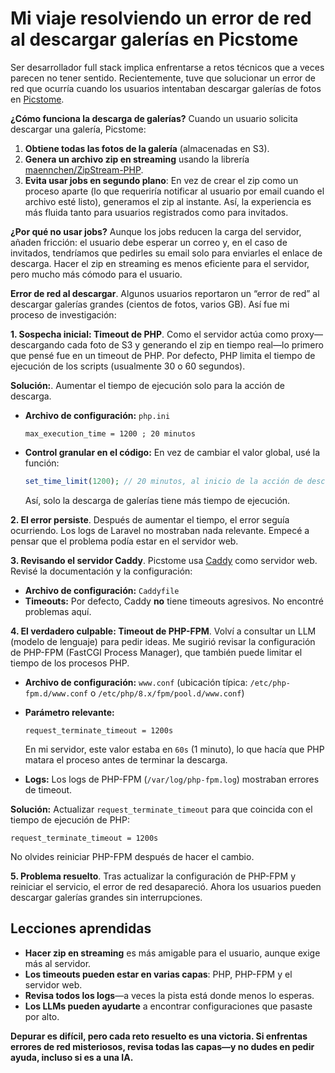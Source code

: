 # Mi viaje resolviendo un error de red al descargar galerías en Picstome

Ser desarrollador full stack implica enfrentarse a retos técnicos que a veces parecen no tener sentido. Recientemente, tuve que solucionar un error de red que ocurría cuando los usuarios intentaban descargar galerías de fotos en [Picstome](https://picstome.com).

**¿Cómo funciona la descarga de galerías?** Cuando un usuario solicita descargar una galería, Picstome:

1. **Obtiene todas las fotos de la galería** (almacenadas en S3).
2. **Genera un archivo zip en streaming** usando la librería [maennchen/ZipStream-PHP](https://github.com/maennchen/ZipStream-PHP).
3. **Evita usar jobs en segundo plano**: En vez de crear el zip como un proceso aparte (lo que requeriría notificar al usuario por email cuando el archivo esté listo), generamos el zip al instante. Así, la experiencia es más fluida tanto para usuarios registrados como para invitados.

**¿Por qué no usar jobs?** Aunque los jobs reducen la carga del servidor, añaden fricción: el usuario debe esperar un correo y, en el caso de invitados, tendríamos que pedirles su email solo para enviarles el enlace de descarga. Hacer el zip en streaming es menos eficiente para el servidor, pero mucho más cómodo para el usuario.

**Error de red al descargar**. Algunos usuarios reportaron un “error de red” al descargar galerías grandes (cientos de fotos, varios GB). Así fue mi proceso de investigación:

**1. Sospecha inicial: Timeout de PHP**. Como el servidor actúa como proxy—descargando cada foto de S3 y generando el zip en tiempo real—lo primero que pensé fue en un timeout de PHP. Por defecto, PHP limita el tiempo de ejecución de los scripts (usualmente 30 o 60 segundos).

**Solución:**. Aumentar el tiempo de ejecución solo para la acción de descarga.

- **Archivo de configuración:**
  `php.ini`
  ```
  max_execution_time = 1200 ; 20 minutos
  ```
- **Control granular en el código:**
  En vez de cambiar el valor global, usé la función:
  ```php
  set_time_limit(1200); // 20 minutos, al inicio de la acción de descarga
  ```
  Así, solo la descarga de galerías tiene más tiempo de ejecución.

**2. El error persiste**. Después de aumentar el tiempo, el error seguía ocurriendo. Los logs de Laravel no mostraban nada relevante. Empecé a pensar que el problema podía estar en el servidor web.

**3. Revisando el servidor Caddy**. Picstome usa [Caddy](https://caddyserver.com/) como servidor web. Revisé la documentación y la configuración:

- **Archivo de configuración:**
  `Caddyfile`
- **Timeouts:**
  Por defecto, Caddy **no** tiene timeouts agresivos. No encontré problemas aquí.

**4. El verdadero culpable: Timeout de PHP-FPM**. Volví a consultar un LLM (modelo de lenguaje) para pedir ideas. Me sugirió revisar la configuración de PHP-FPM (FastCGI Process Manager), que también puede limitar el tiempo de los procesos PHP.

- **Archivo de configuración:** `www.conf` (ubicación típica: `/etc/php-fpm.d/www.conf` o `/etc/php/8.x/fpm/pool.d/www.conf`)
- **Parámetro relevante:**
  ```
  request_terminate_timeout = 1200s
  ```
  En mi servidor, este valor estaba en `60s` (1 minuto), lo que hacía que PHP matara el proceso antes de terminar la descarga.

- **Logs:** Los logs de PHP-FPM (`/var/log/php-fpm.log`) mostraban errores de timeout.

**Solución:** Actualizar `request_terminate_timeout` para que coincida con el tiempo de ejecución de PHP:

```
request_terminate_timeout = 1200s
```

No olvides reiniciar PHP-FPM después de hacer el cambio.

**5. Problema resuelto**. Tras actualizar la configuración de PHP-FPM y reiniciar el servicio, el error de red desapareció. Ahora los usuarios pueden descargar galerías grandes sin interrupciones.

## Lecciones aprendidas

- **Hacer zip en streaming** es más amigable para el usuario, aunque exige más al servidor.
- **Los timeouts pueden estar en varias capas**: PHP, PHP-FPM y el servidor web.
- **Revisa todos los logs**—a veces la pista está donde menos lo esperas.
- **Los LLMs pueden ayudarte** a encontrar configuraciones que pasaste por alto.

**Depurar es difícil, pero cada reto resuelto es una victoria. Si enfrentas errores de red misteriosos, revisa todas las capas—y no dudes en pedir ayuda, incluso si es a una IA.**
